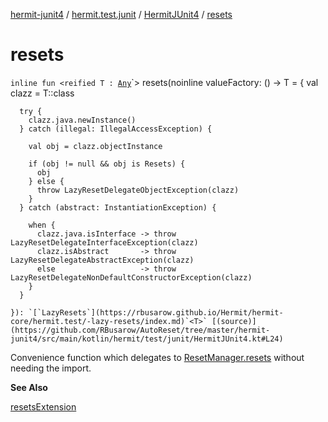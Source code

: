 [hermit-junit4](../../index.md) / [hermit.test.junit](../index.md) / [HermitJUnit4](index.md) / [resets](./resets.md)

# resets

`inline fun <reified T : `[`Any`](https://kotlinlang.org/api/latest/jvm/stdlib/kotlin/-any/index.html)`> resets(noinline valueFactory: () -> T = {
      val clazz = T::class

      try {
        clazz.java.newInstance()
      } catch (illegal: IllegalAccessException) {

        val obj = clazz.objectInstance

        if (obj != null && obj is Resets) {
          obj
        } else {
          throw LazyResetDelegateObjectException(clazz)
        }
      } catch (abstract: InstantiationException) {

        when {
          clazz.java.isInterface -> throw LazyResetDelegateInterfaceException(clazz)
          clazz.isAbstract       -> throw LazyResetDelegateAbstractException(clazz)
          else                   -> throw LazyResetDelegateNonDefaultConstructorException(clazz)
        }
      }

    }): `[`LazyResets`](https://rbusarow.github.io/Hermit/hermit-core/hermit.test/-lazy-resets/index.md)`<T>` [(source)](https://github.com/RBusarow/AutoReset/tree/master/hermit-junit4/src/main/kotlin/hermit/test/junit/HermitJUnit4.kt#L24)

Convenience function which delegates to [ResetManager.resets](https://rbusarow.github.io/Hermit/hermit-core/hermit.test/resets.md) without needing the import.

**See Also**

[resetsExtension](https://rbusarow.github.io/Hermit/hermit-core/hermit.test/resets.md)

